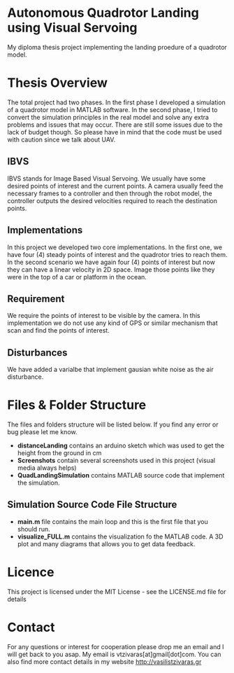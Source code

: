 # Autonomous Quadrotor Landing using Visual Servoing
My diploma thesis project implementing the landing proedure of a quadrotor model.

# Thesis Overview
The total project had two phases. In the first phase I developed a simulation of a quadrotor model in MATLAB software. In the second phase, I tried to convert the simulation principles in the real model and solve any extra problems and issues that may occur. There are still some issues due to the lack of budget though. So please have in mind that the code must be used with caution since we talk about UAV.

## IBVS
IBVS stands for Image Based Visual Servoing. We usually have some desired points of interest and the current points. A camera usually feed the necessary frames to a controller and then through the robot model, the controller outputs the desired velocities required to reach the destination points.

## Implementations
In this project we developed two core implementations. In the first one, we have four (4) steady points of interest and the quadrotor tries to reach them. In the second scenario we have again four (4) points of interest but now they can have a linear velocity in 2D space. Image those points like they were in the top of a car or platform in the ocean.

## Requirement
We require the points of interest to be visible by the camera. In this implementation we do not use any kind of GPS or similar mechanism that scan and find the points of interest.

## Disturbances
We have added a varialbe that implement gausian white noise as the air disturbance.
 
# Files & Folder Structure
The files and folders structure will be listed below. If you find any error or bug please let me know.

- **distanceLanding** contains an arduino sketch which was used to get the height from the ground in cm
- **Screenshots** contain several screenshots used in this project (visual media always helps)
- **QuadLandingSimulation** contains MATLAB source code that implement the simulation.

## Simulation Source Code File Structure
- **main.m** file contains the main loop and this is the first file that you should run.
- **visualize_FULL.m** contains the visualization fo the MATLAB code. A 3D plot and many diagrams that allows you to get data feedback. 

# Licence
This project is licensed under the MIT License - see the LICENSE.md file for details

# Contact
For any questions or interest for cooperation please drop me an email and I will get back to you asap. My email is vtzivaras[at]gmail[dot]com. You can also find more contact details in my website http://vasilistzivaras.gr
